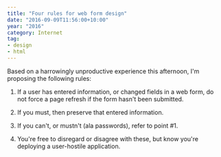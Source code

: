 ```yaml
---
title: "Four rules for web form design"
date: "2016-09-09T11:56:00+10:00"
year: "2016"
category: Internet
tag:
- design
- html
---
```

Based on a harrowingly unproductive experience this afternoon, I'm proposing the following rules:

1. If a user has entered information, or changed fields in a web form, do not force a page refresh if the form hasn't been submitted. 

2. If you must, then preserve that entered information. 

3. If you can't, or mustn't (ala passwords), refer to point #1.

4. You're free to disregard or disagree with these, but know you're deploying a user-hostile application.

